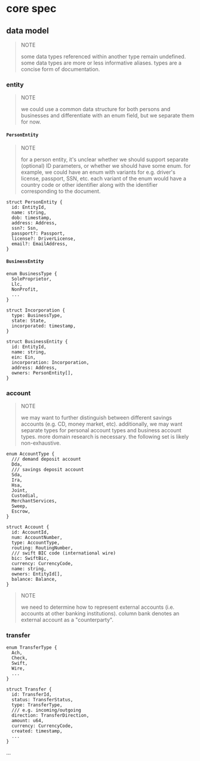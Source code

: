 # core spec

## data model

> NOTE
>
> some data types referenced within another type remain undefined.
> some data types are more or less informative aliases.
> types are a concise form of documentation.

### entity

> NOTE
>
> we could use a common data structure for both persons and businesses and differentiate with an enum field, but we separate them for now.

#### `PersonEntity`

> NOTE
>
> for a person entity, it's unclear whether we should support separate (optional) ID parameters, or whether we should have some enum.
> for example, we could have an enum with variants for e.g. driver's license, passport, SSN, etc.
> each variant of the enum would have a country code or other identifier along with the identifier corresponding to the document.

```
struct PersonEntity {
  id: EntityId,
  name: string,
  dob: timestamp,
  address: Address,
  ssn?: Ssn,
  passport?: Passport,
  license?: DriverLicense,
  email?: EmailAddress,
}
```

#### `BusinessEntity`

```
enum BusinessType {
  SoleProprietor,
  Llc,
  NonProfit,
  ...
}
```

```
struct Incorporation {
  type: BusinessType,
  state: State,
  incorporated: timestamp,
}
```

```
struct BusinessEntity {
  id: EntityId,
  name: string,
  ein: Ein,
  incorporation: Incorporation,
  address: Address,
  owners: PersonEntity[],
}
```

### account

> NOTE
>
> we may want to further distinguish between different savings accounts (e.g. CD, money market, etc).
> additionally, we may want separate types for personal account types and business account types.
> more domain research is necessary.
> the following set is likely non-exhaustive.

```
enum AccountType {
  /// demand deposit account
  Dda,
  /// savings deposit account
  Sda,
  Ira,
  Hsa,
  Joint,
  Custodial,
  MerchantServices,
  Sweep,
  Escrow,
}
```

```
struct Account {
  id: AccountId,
  num: AccountNumber,
  type: AccountType,
  routing: RoutingNumber,
  /// swift BIC code (international wire)
  bic: SwiftBic,
  currency: CurrencyCode,
  name: string,
  owners: EntityId[],
  balance: Balance,
}
```

> NOTE
>
> we need to determine how to represent external accounts (i.e. accounts at other banking institutions).
> column bank denotes an external account as a "counterparty".

### transfer

```
enum TransferType {
  Ach,
  Check,
  Swift,
  Wire,
  ...
}
```

```
struct Transfer {
  id: TransferId,
  status: TransferStatus,
  type: TransferType,
  /// e.g. incoming/outgoing
  direction: TransferDirection,
  amount: u64,
  currency: CurrencyCode,
  created: timestamp,
  ...
}
```

...
